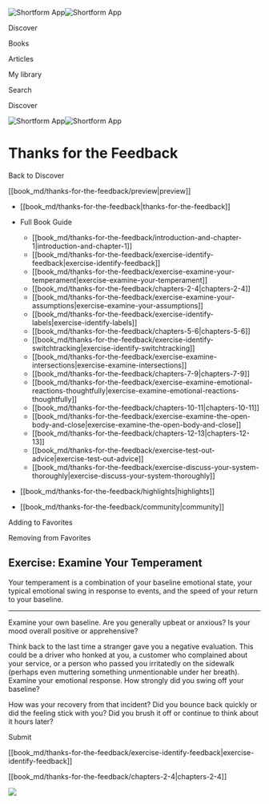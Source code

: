![Shortform App](/img/logo.36a2399e.svg)![Shortform App](/img/logo-dark.70c1b072.svg)

Discover

Books

Articles

My library

Search

Discover

![Shortform App](/img/logo.36a2399e.svg)![Shortform App](/img/logo-dark.70c1b072.svg)

# Thanks for the Feedback

Back to Discover

[[book_md/thanks-for-the-feedback/preview|preview]]

  * [[book_md/thanks-for-the-feedback|thanks-for-the-feedback]]
  * Full Book Guide

    * [[book_md/thanks-for-the-feedback/introduction-and-chapter-1|introduction-and-chapter-1]]
    * [[book_md/thanks-for-the-feedback/exercise-identify-feedback|exercise-identify-feedback]]
    * [[book_md/thanks-for-the-feedback/exercise-examine-your-temperament|exercise-examine-your-temperament]]
    * [[book_md/thanks-for-the-feedback/chapters-2-4|chapters-2-4]]
    * [[book_md/thanks-for-the-feedback/exercise-examine-your-assumptions|exercise-examine-your-assumptions]]
    * [[book_md/thanks-for-the-feedback/exercise-identify-labels|exercise-identify-labels]]
    * [[book_md/thanks-for-the-feedback/chapters-5-6|chapters-5-6]]
    * [[book_md/thanks-for-the-feedback/exercise-identify-switchtracking|exercise-identify-switchtracking]]
    * [[book_md/thanks-for-the-feedback/exercise-examine-intersections|exercise-examine-intersections]]
    * [[book_md/thanks-for-the-feedback/chapters-7-9|chapters-7-9]]
    * [[book_md/thanks-for-the-feedback/exercise-examine-emotional-reactions-thoughtfully|exercise-examine-emotional-reactions-thoughtfully]]
    * [[book_md/thanks-for-the-feedback/chapters-10-11|chapters-10-11]]
    * [[book_md/thanks-for-the-feedback/exercise-examine-the-open-body-and-close|exercise-examine-the-open-body-and-close]]
    * [[book_md/thanks-for-the-feedback/chapters-12-13|chapters-12-13]]
    * [[book_md/thanks-for-the-feedback/exercise-test-out-advice|exercise-test-out-advice]]
    * [[book_md/thanks-for-the-feedback/exercise-discuss-your-system-thoroughly|exercise-discuss-your-system-thoroughly]]
  * [[book_md/thanks-for-the-feedback/highlights|highlights]]
  * [[book_md/thanks-for-the-feedback/community|community]]



Adding to Favorites 

Removing from Favorites 

## Exercise: Examine Your Temperament

Your temperament is a combination of your baseline emotional state, your typical emotional swing in response to events, and the speed of your return to your baseline.

* * *

Examine your own baseline. Are you generally upbeat or anxious? Is your mood overall positive or apprehensive?

Think back to the last time a stranger gave you a negative evaluation. This could be a driver who honked at you, a customer who complained about your service, or a person who passed you irritatedly on the sidewalk (perhaps even muttering something unmentionable under her breath). Examine your emotional response. How strongly did you swing off your baseline?

How was your recovery from that incident? Did you bounce back quickly or did the feeling stick with you? Did you brush it off or continue to think about it hours later?

Submit 

[[book_md/thanks-for-the-feedback/exercise-identify-feedback|exercise-identify-feedback]]

[[book_md/thanks-for-the-feedback/chapters-2-4|chapters-2-4]]

![](https://bat.bing.com/action/0?ti=56018282&Ver=2&mid=9f9e3079-0def-45f6-95ff-7ebee3d13d4d&sid=f30c5e70639211ee87d33f0876d93783&vid=f30c9700639211eeb3a75d830392c94f&vids=0&msclkid=N&pi=0&lg=en-US&sw=800&sh=600&sc=24&nwd=1&tl=Shortform%20%7C%20Thanks%20for%20the%20Feedback&p=https%3A%2F%2Fwww.shortform.com%2Fapp%2Fbook%2Fthanks-for-the-feedback%2Fexercise-examine-your-temperament&r=&lt=476&evt=pageLoad&sv=1&rn=577311)
